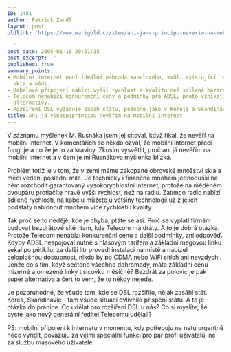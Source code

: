 ```yaml
---
ID: 1481
author: Patrick Zandl
layout: post
oldlink: 'https://www.marigold.cz/item/ani-ja-v-principu-neverim-na-mobilni-internet

  '
post_date: 2005-01-18 20:01:15
post_excerpt: ''
published: true
summary_points:
- Mobilní internet není ideální náhrada kabelového, kvůli existující infrastruktuře
  skla a mědi.
- Kabelové připojení nabízí vyšší rychlost a kvalitu než sdílené bezdrátové technologie.
- Telecom nenabízí konkurenční ceny a podmínky pro ADSL, proto vznikají bezdrátové
  alternativy.
- Rozšíření DSL vyžaduje zásah státu, podobně jako v Koreji a Skandinávii.
title: Ani já v&nbsp;principu nevěřím na mobilní internet
---
```


<p>V záznamu myšlenek M. Rusnáka jsem jej citoval, když říkal, že nevěří na mobilní internet. V komentářích se někdo ozval, že mobilní internet přeci funguje a co že je to za kraviny. Zkusím vysvětlit, proč ani já nevěřím na mobilní internet a v čem je mi Rusnákova myšlenka blízká.</p>
<p>Problém totiž je v tom, že v zemi máme zakopané obrovské množství skla a mědi vedení poslední míle. Je technicky i finančně mnohem jednodušší na něm rozchodit garantovaný vysokorychlostní internet, protože na měděném  dvoupáru protlačíte hravě vyšší rychlost, než na radiu. Zatímco radio nabízí sdílené rychlosti, na kabelu můžete u většiny technologií už z jejich podstaty nabídnout mnohem více rychlosti i kvality.</p>
<p>Tak proč se to nedějě, kde je chyba, ptáte se asi. Proč se vyplatí firmám budovat bezdrátové sítě i tam, kde Telecom má dráty. A to je dobrá otázka. Protože Telecom nenabízí konkurenční cenu a další podmínky, zní odpověď. Kdyby ADSL nespojoval nutně s hlasovým tarifem a základní megovou linku sekal po pětikilu, za další litr provedl instalaci na místě a nabízel celoplošnou dostupnost, nikdo by po CDMA nebo WiFi sítích ani nevzdychl. Jenže co s tím, když sečteno všechno dohromady, máte základní cenu mizerné a omezené linky tisícovku měsíčně? Bezdrát za polovic je pak super alternativa a čert to vem, že to někdy nejede.</p>
<p>Je pozoruhodné, že všude tam, kde se DSL rozšířilo, nějak zasáhl stát. Korea, Skandinávie - tam všude situaci ovlivnilo přispění státu. A to je otázka do pranice. Co udělat pro rozšíření DSL u nás? Co si myslíte, že byste jako nový generální ředitel Telecomu udělali?</p>
<p>PS: mobilní připojení k internetu v momentu, kdy potřebuju na netu urgentně něco vyřídit, považuju za velmi speciální funkci pro pár profi uživatelů, ne za službu masového uživatele.</p>
